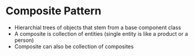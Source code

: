 # Composite Pattern

- Hierarchial trees of objects that stem from a base component class
- A composite is collection of entities (single entity is like a product or a person)
- Composite can also be collection of composites
